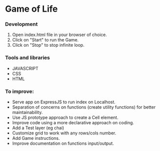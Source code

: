 # Game of Life

### Development

1. Open index.html file in your browser of choice.
2. Click on "Start" to run the Game.
3. Click on "Stop" to stop infinite loop.

### Tools and libraries

- JAVASCRIPT
- CSS
- HTML


### To improve:

- Serve app on ExpressJS to run index on Localhost.
- Separation of concerns on functions (create utility functions) for better maintainability.
- Use JS prototype approach to create a Cell element.
- Improve code using a more declarative approach on coding.
- Add a Test layer (eg chai)
- Customize grid to work with any rows/cols number.
- Add Game instructions.
- Improve documentation on functions input/output.
